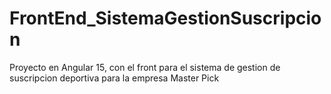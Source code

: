 # FrontEnd_SistemaGestionSuscripcion
Proyecto en Angular 15, con el front para el sistema de gestion de suscripcion deportiva para la empresa Master Pick
